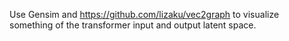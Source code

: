 Use Gensim and https://github.com/lizaku/vec2graph to visualize something of the transformer input and output latent space.
